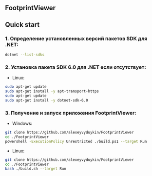 ## FootprintViewer


## Quick start

### 1. Определение установленных версий пакетов SDK для .NET:

```sh
dotnet --list-sdks
```

### 2. Установка пакета SDK 6.0 для .NET если отсутствует:

* Linux:

```sh
sudo apt-get update
sudo apt-get install -y apt-transport-https
sudo apt-get update
sudo apt-get install -y dotnet-sdk-6.0
```

### 3. Получение и запуск приложения FootprintViewer:

* Windows:

```sh
git clone https://github.com/alexeyvyduykin/FootprintViewer
cd ./FootprintViewer
powershell -ExecutionPolicy Unrestricted ./build.ps1 --target Run
```

* Linux:

```sh
git clone https://github.com/alexeyvyduykin/FootprintViewer
cd ./FootprintViewer 
bash ./build.sh --target Run
```

